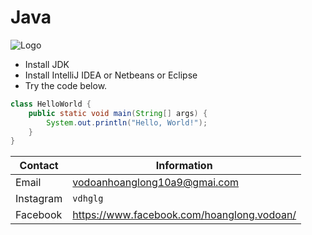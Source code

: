 # Java
![Logo](https://cafedev.vn/wp-content/uploads/2019/12/cafedev_java13.jpg)
- Install JDK
- Install IntelliJ IDEA or Netbeans or Eclipse
- Try the code below.
```Java
class HelloWorld {
    public static void main(String[] args) {
        System.out.println("Hello, World!"); 
    }
}
```

| Contact | Information |
|---------|-------------|
| Email   | vodoanhoanglong10a9@gmai.com|
| Instagram  | `vdhglg`|
| Facebook  | https://www.facebook.com/hoanglong.vodoan/
